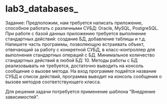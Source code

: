 # lab3_databases_
Задание:
Предположим, нам требуется написать приложение, способное работать с различными СУБД: Oracle, MySQL, PostgreSQL. При работе с базой данных приложению требуется выполнение стандартных действий: создание БД, добавление таблицы и т.д. Напишете часть программы, позволяющую встраивать объект, отвечающий за работу с конкретной СУБД, в класс-контроллер для выполнения стандартных операций с БД. Минимальное количество стандартных действий в любой БД: 10. Методы работы с БД реализовывать не требуется, достаточно выводить на консоль сообщение о вызове метода. На вход программе подаётся название СУБД и список действий, программа выводит на консоль сообщения о вызове методов соответствующего класса.

Для решения задачи потребуется применение шаблона "Внедрение зависимостей".

